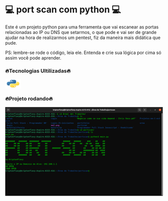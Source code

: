 # 💻 port scan com python 💻

Este é um projeto python para uma ferramenta que vai escanear as portas relacionadas ao IP ou DNS que setarmos, o que pode e vai ser de grande ajudar na hora de realizarmos um pentest, fiz da maneira mais didática que pude.

PS: lembre-se rode o código, leia ele. Entenda e crie sua lógica por cima só assim você pode aprender.

<h3>🔥Tecnologias Ultilizadas🔥</h3>

<img align="center" alt="Rafa-Python" height="30" width="50" src="https://raw.githubusercontent.com/devicons/devicon/master/icons/python/python-original.svg">

<h3>🔥Projeto rodando🔥</h3>

![flavyss](https://github.com/flavyss/port-scan-com-python/blob/406061418432cc4a0701cc05f99b80d283697bf6/port.png)

